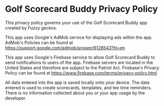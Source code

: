 # Golf Scorecard Buddy Privacy Policy

This privacy policy governs your use of the Golf Scorecard Buddy app created by Fuzzy geckos.

This app uses Google's AdMob service for displaying ads within the app. 
AdMob's Policies can be found at https://support.google.com/admob/answer/6128543?hl=en

This app uses Google's Firebase service to allow Golf Scorecard Buddy to send notifications to users of the app.
Firebase servers are located in the United States and therefore are subject to the Patriot Act.
Firebase's Privacy Policy can be found at https://www.firebase.com/terms/privacy-policy.html

All data entered into the app is saved locally onto your device. The data entered is used to create scorecards, templates, and tee time reminders. There is no information collected about you or your app usage by the developer. 
